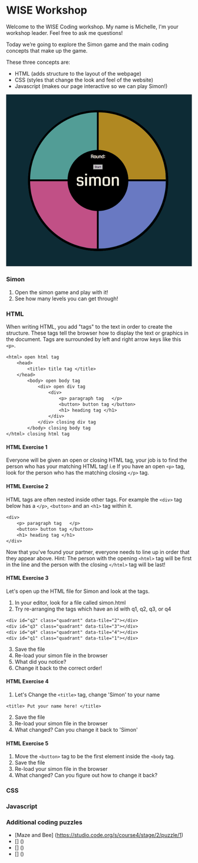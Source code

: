 # WISE Workshop

Welcome to the WISE Coding workshop. My name is Michelle, I'm your workshop leader. Feel free to ask me questions!

Today we’re going to explore the Simon game and the main coding concepts that make up the game. 

These three concepts are:
* HTML (adds structure to the layout of the webpage)
* CSS (styles that change the look and feel of the website)
* Javascript (makes our page interactive so we can play Simon!)

![alt text](https://github.com/mdnetto/WISE/blob/master/simon/images/simon.gif "Simon game")

### Simon
1. Open the simon game and play with it!
2. See how many levels you can get through!

### HTML
When writing HTML, you add "tags" to the text in order to create the structure. These tags tell the browser how to display the text or graphics in the document. Tags are surrounded by left and right arrow keys like this `<p>`. 

```
<html> open html tag
	<head>
		<title> title tag </title>
	</head>
		<body> open body tag
			<div> open div tag
				<div>
					<p> paragraph tag	</p>
					<button> button tag </button> 
					<h1> heading tag </h1>
				</div>
			</div> closing div tag
		</body> closing body tag
</html> closing html tag
```

#### HTML Exercise 1
Everyone will be given an open or closing HTML tag, your job is to find the person who has your matching HTML tag! i.e If you have an open `<p>` tag, look for the person who has the matching closing `</p>` tag. 

#### HTML Exercise 2
HTML tags are often nested inside other tags. For example the `<div>` tag below has a `</p>`, `<button>` and an `<h1>` tag within it.
```
<div>
	<p> paragraph tag	</p>
	<button> button tag </button> 
	<h1> heading tag </h1>
</div>
```

Now that you've found your partner, everyone needs to line up in order that they appear above. Hint: The person with the opening `<html>` tag will be first in the line and the person with the closing `</html>` tag will be last!


#### HTML Exercise 3
Let's open up the HTML file for Simon and look at the tags.

1. In your editor, look for a file called simon.html
2. Try re-arranging the tags which have an id with q1, q2, q3, or q4
```
<div id="q2" class="quadrant" data-tile="2"></div>
<div id="q3" class="quadrant" data-tile="3"></div>
<div id="q4" class="quadrant" data-tile="4"></div>
<div id="q1" class="quadrant" data-tile="1"></div>
```
3. Save the file
4. Re-load your simon file in the browser
5. What did you notice?
6. Change it back to the correct order!

#### HTML Exercise 4
1. Let's Change the `<title>` tag, change 'Simon' to your name
```
<title> Put your name here! </title>
```
2. Save the file
3. Re-load your simon file in the browser
4. What changed? Can you change it back to 'Simon'

#### HTML Exercise 5
1. Move the `<button>` tag to be the first element inside the `<body` tag.
2. Save the file
3. Re-load your simon file in the browser
4. What changed? Can you figure out how to change it back?

### CSS

### Javascript

### Additional coding puzzles
* [Maze and Bee] (https://studio.code.org/s/course4/stage/2/puzzle/1)
* [] ()
* [] ()
* [] ()



